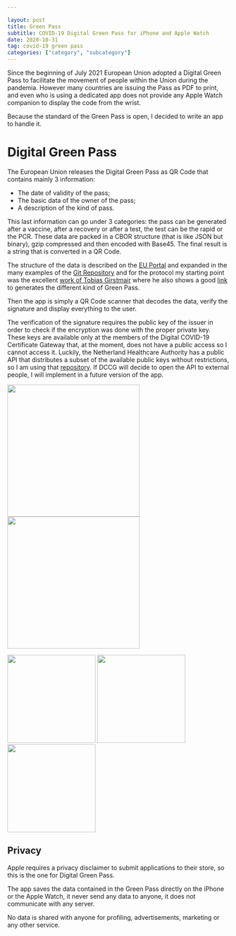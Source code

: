 ```yaml
---

layout: post
title: Green Pass
subtitle: COVID-19 Digital Green Pass for iPhone and Apple Watch
date: 2020-10-31
tag: covid-19 green pass
categories: ["category", "subcategory"]
---
```


Since the beginning of July 2021 European Union adopted a Digital Green Pass to facilitate the movement of people within the Union during the pandemia. However many countries are issuing the Pass as PDF to print, and even who is using a dedicated app does not provide any Apple Watch companion to display the code from the wrist.

Because the standard of the Green Pass is open, I decided to write an app to handle it.

# Digital Green Pass

The European Union releases the Digital Green Pass as QR Code that contains mainly 3 information:

- The date of validity of the pass;
- The basic data of the owner of the pass;
- A description of the kind of pass.

This last information can go under 3 categories: the pass can be generated after a vaccine, after a recovery or after a test, the test can be the rapid or the PCR. These data are packed in a CBOR structure (that is like JSON but binary), gzip compressed and then encoded with Base45. The final result is a string that is converted in a QR Code.

The structure of the data is described on the [EU Portal](https://ec.europa.eu/health/sites/default/files/ehealth/docs/covid-certificate_json_specification_en.pdf) and expanded in the many examples of the [Git Repository](https://github.com/ehn-dcc-development/hcert-spec/blob/main/README.md) and for the protocol my starting point was the excellent [work of Tobias Girstmair](https://gir.st/blog/greenpass.html) where he also shows a good [link](https://dgc.a-sit.at/ehn/) to generates the different kind of Green Pass. 

Then the app is simply a QR Code scanner that decodes the data, verify the signature and display everything to the user.

The verification of the signature requires the public key of the issuer in order to check if the encryption was done with the proper private key. These keys are available only at the members of the Digital COVID-19 Certificate Gateway that, at the moment, does not have a public access so I cannot access it. Luckily, the Netherland Healthcare Authority has a public API that distributes a subset of the available public keys without restrictions, so I am using that [repository](https://verifier-api.coronacheck.nl/v4/verifier/public_keys). If DCCG will decide to open the API to external people, I will implement in a future version of the app.

<img src=/assets/img/green-pass-01.png  width="300"/> <img src=/assets/img/green-pass-02.png  width="300"/>



<img src=/assets/img/green-pass-03.png  width="200"/> <img src=/assets/img/green-pass-04.png  width="200"/> <img src=/assets/img/green-pass-05.png  width="200"/>



## Privacy

Apple requires a privacy disclaimer to submit applications to their store, so this is the one for Digital Green Pass.

The app saves the data contained in the Green Pass directly on the iPhone or the Apple Watch, it never send any data to anyone, it does not communicate with any server.

No data is shared with anyone for profiling, advertisements, marketing or any other service.
